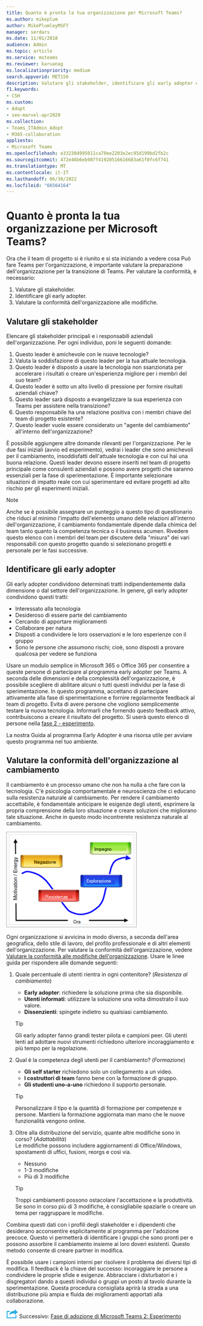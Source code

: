 ```yaml
---
title: Quanto è pronta la tua organizzazione per Microsoft Teams?
ms.author: mikeplum
author: MikePlumleyMSFT
manager: serdars
ms.date: 11/01/2018
audience: Admin
ms.topic: article
ms.service: msteams
ms.reviewer: karuanag
ms.localizationpriority: medium
search.appverid: MET150
description: Valutare gli stakeholder, identificare gli early adopter e valutare se l'organizzazione è pronta per la transizione a Teams.
f1.keywords:
- CSH
ms.custom:
- Adopt
- seo-marvel-apr2020
ms.collection:
- Teams_ITAdmin_Adopt
- M365-collaboration
appliesto:
- Microsoft Teams
ms.openlocfilehash: e332304995011ca70ee2203e2ec95d199bd2fb2c
ms.sourcegitcommit: 472e46b6eb907f41920516616683a61f0fc6f741
ms.translationtype: MT
ms.contentlocale: it-IT
ms.lasthandoff: 06/30/2022
ms.locfileid: "66564164"
---
```

# <a name="how-ready-is-your-organization-for-microsoft-teams"></a>Quanto è pronta la tua organizzazione per Microsoft Teams?

Ora che il team di progetto si è riunito e si sta iniziando a vedere cosa Può fare Teams per l'organizzazione, è importante valutare la preparazione dell'organizzazione per la transizione di Teams. Per valutare la conformità, è necessario:

1. Valutare gli stakeholder.
2. Identificare gli early adopter.
3. Valutare la conformità dell'organizzazione alle modifiche. 

## <a name="assess-your-stakeholders"></a>Valutare gli stakeholder

Elencare gli stakeholder principali e i responsabili aziendali dell'organizzazione. Per ogni individuo, poni le seguenti domande:
 
1. Questo leader è amichevole con le nuove tecnologie?
2. Valuta la soddisfazione di questo leader per la tua attuale tecnologia.
3. Questo leader è disposto a usare la tecnologia non ssanzionata per accelerare i risultati o creare un'esperienza migliore per i membri del suo team?
4. Questo leader è sotto un alto livello di pressione per fornire risultati aziendali chiave? 
5. Questo leader sarà disposto a evangelizzare la sua esperienza con Teams per assistere nella transizione?
6. Questo responsabile ha una relazione positiva con i membri chiave del team di progetto esistente?
7. Questo leader vuole essere considerato un "agente del cambiamento" all'interno dell'organizzazione?  

È possibile aggiungere altre domande rilevanti per l'organizzazione. Per le due fasi iniziali (avvio ed esperimento), vedrai i leader che sono amichevoli per il cambiamento, insoddisfatti dell'attuale tecnologia e con cui hai una buona relazione. Questi leader devono essere inseriti nel team di progetto principale come consulenti aziendali e possono avere progetti che saranno essenziali per la fase di sperimentazione. È importante selezionare situazioni di impatto reale con cui sperimentare ed evitare progetti ad alto rischio per gli esperimenti iniziali.
   
> [!NOTE]
> Anche se è possibile assegnare un punteggio a questo tipo di questionario che riduci al minimo l'impatto dell'elemento umano delle relazioni all'interno dell'organizzazione, il cambiamento fondamentale dipende dalla chimica del team tanto quanto la competenza tecnica o il business acumen. Rivedere questo elenco con i membri del team per discutere della "misura" dei vari responsabili con questo progetto quando si selezionano progetti e personale per le fasi successive. 

## <a name="identify-early-adopters"></a>Identificare gli early adopter

Gli early adopter condividono determinati tratti indipendentemente dalla dimensione o dal settore dell'organizzazione. In genere, gli early adopter condividono questi tratti:

- Interessato alla tecnologia
- Desideroso di essere parte del cambiamento
- Cercando di apportare miglioramenti
- Collaborare per natura
- Disposti a condividere le loro osservazioni e le loro esperienze con il gruppo
- Sono le persone che assumono rischi; cioè, sono disposti a provare qualcosa per vedere se funziona

Usare un modulo semplice in Microsoft 365 o Office 365 per consentire a queste persone di partecipare al programma early adopter per Teams. A seconda delle dimensioni e della complessità dell'organizzazione, è possibile scegliere di abilitare alcuni o tutti questi individui per la fase di sperimentazione. In questo programma, accettano di partecipare attivamente alla fase di sperimentazione e fornire regolarmente feedback al team di progetto. Evita di avere persone che vogliono semplicemente testare la nuova tecnologia. Informarli che fornendo questo feedback attivo, contribuiscono a creare il risultato del progetto. Si userà questo elenco di persone nella [fase 2 - esperimento](teams-adoption-phase2-experiment.md).

La nostra Guida al programma Early Adopter è una risorsa utile per avviare questo programma nel tuo ambiente.  
 
## <a name="assess-your-organizations-readiness-for-change"></a>Valutare la conformità dell'organizzazione al cambiamento

Il cambiamento è un processo umano che non ha nulla a che fare con la tecnologia. C'è psicologia comportamentale e neuroscienza che ci educano sulla resistenza naturale al cambiamento. Per rendere il cambiamento accettabile, è fondamentale anticipare le esigenze degli utenti, esprimere la propria comprensione della loro situazione e creare soluzioni che migliorano tale situazione. Anche in questo modo incontrerete resistenza naturale al cambiamento.  

![Grafico che illustra la resistenza al cambiamento.](media/teams-adoption-resistance.png)

Ogni organizzazione si avvicina in modo diverso, a seconda dell'area geografica, dello stile di lavoro, del profilo professionale e di altri elementi dell'organizzazione. Per valutare la conformità dell'organizzazione, vedere [Valutare la conformità alle modifiche dell'organizzazione](upgrade-org-change-readiness.md). Usare le linee guida per rispondere alle domande seguenti:

1. Quale percentuale di utenti rientra in ogni contenitore? (*Resistenza al cambiamento*)
    - **Early adopter**: richiedere la soluzione prima che sia disponibile.
    - **Utenti informati**: utilizzare la soluzione una volta dimostrato il suo valore.
    - **Dissenzienti**: spingete indietro su qualsiasi cambiamento.
    
   > [!TIP]
   > Gli early adopter fanno grandi tester pilota e campioni peer. Gli utenti lenti ad adottare nuovi strumenti richiedono ulteriore incoraggiamento e più tempo per la regolazione. 

2. Qual è la competenza degli utenti per il cambiamento? (*Formazione*)
    - **Gli self starter** richiedono solo un collegamento a un video.
    - **I costruttori di team** fanno bene con la formazione di gruppo.
    - **Gli studenti uno-a-uno** richiedono il supporto personale.

    > [!TIP]
    > Personalizzare il tipo e la quantità di formazione per competenze e persone. Mantieni la formazione aggiornata man mano che le nuove funzionalità vengono online.

3. Oltre alla distribuzione del servizio, quante altre modifiche sono in corso? (*Adattabilità*) <br/>Le modifiche possono includere aggiornamenti di Office/Windows, spostamenti di uffici, fusioni, reorgs e così via.
    - Nessuno
    - 1-3 modifiche
    - Più di 3 modifiche
 
    > [!TIP] 
    > Troppi cambiamenti possono ostacolare l'accettazione e la produttività. Se sono in corso più di 3 modifiche, è consigliabile spaziarle o creare un tema per raggruppare le modifiche.  

Combina questi dati con i profili degli stakeholder e i dipendenti che desiderano acconsentire esplicitamente al programma per l'adozione precoce. Questo vi permetterà di identificare i gruppi che sono pronti per e possono assorbire il cambiamento insieme ai loro doveri esistenti. Questo metodo consente di creare partner in modifica.

È possibile usare i campioni interni per risolvere il problema dei diversi tipi di modifica. Il feedback è la chiave del successo: incoraggiare le persone a condividere le proprie sfide e esigenze. Abbracciare i disturbatori e i disgregatori dando a questi individui o gruppi un posto al tavolo durante la sperimentazione. Questa procedura consigliata aprirà la strada a una distribuzione più ampia e fluida dei miglioramenti apportati alla collaborazione.  

![Icona che rappresenta il passaggio successivo.](media/teams-adoption-next-icon.png) Successivo: [Fase di adozione di Microsoft Teams 2: Esperimento](teams-adoption-phase2-experiment.md) 
